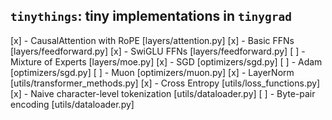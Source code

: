 ## `tinythings`: tiny implementations in `tinygrad` 

[x] - CausalAttention with RoPE [layers/attention.py]
[x] - Basic FFNs [layers/feedforward.py]
[x] - SwiGLU FFNs [layers/feedforward.py]
[ ] - Mixture of Experts [layers/moe.py]
[x] - SGD [optimizers/sgd.py]
[ ] - Adam [optimizers/sgd.py]
[ ] - Muon [optimizers/muon.py]
[x] - LayerNorm [utils/transformer_methods.py]
[x] - Cross Entropy [utils/loss_functions.py]
[x] - Naive character-level tokenization [utils/dataloader.py]
[ ] - Byte-pair encoding [utils/dataloader.py]

